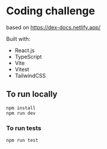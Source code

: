 # Coding challenge

based on https://dex-docs.netlify.app/

Built with:

- React.js
- TypeScript
- Vite
- Vitest
- TailwindCSS

## To run locally

```
npm install
npm run dev
```

### To run tests

```
npm run test
```

